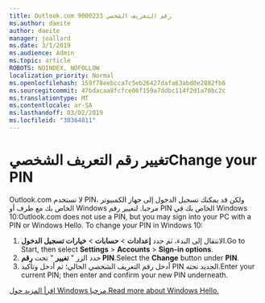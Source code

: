```yaml
---
title: Outlook.com 9000233 رقم التعريف الشخصي
ms.author: daeite
author: daeite
manager: joallard
ms.date: 3/1/2019
ms.audience: Admin
ms.topic: article
ROBOTS: NOINDEX, NOFOLLOW
localization_priority: Normal
ms.openlocfilehash: 159f78eebcca7c5eb26427dafa63abd0e2882fb6
ms.sourcegitcommit: 47bdacaa8fcfce06f159a7ddbc114f2d1a70bc2c
ms.translationtype: MT
ms.contentlocale: ar-SA
ms.lasthandoff: 03/02/2019
ms.locfileid: "30364811"
---
```

# <a name="change-your-pin"></a><span data-ttu-id="25558-102">تغيير رقم التعريف الشخصي</span><span class="sxs-lookup"><span data-stu-id="25558-102">Change your PIN</span></span>

<span data-ttu-id="25558-p101">Outlook.com لا تستخدم PIN، ولكن قد يمكنك تسجيل الدخول إلى جهاز الكمبيوتر الخاص بك مع طرف أو Windows مرحبا. لتغيير رقم PIN الخاص بك في Windows 10:</span><span class="sxs-lookup"><span data-stu-id="25558-p101">Outlook.com does not use a PIN, but you may sign into your PC with a PIN or Windows Hello. To change your PIN in Windows 10:</span></span>

1. <span data-ttu-id="25558-105">الانتقال إلى البدء، ثم حدد **إعدادات** > **حسابات** > **خيارات تسجيل الدخول**.</span><span class="sxs-lookup"><span data-stu-id="25558-105">Go to Start, then select **Settings** > **Accounts** > **Sign-in options**.</span></span>
2. <span data-ttu-id="25558-106">حدد الزر " **تغيير** " تحت **رقم PIN**.</span><span class="sxs-lookup"><span data-stu-id="25558-106">Select the **Change** button under **PIN**.</span></span>
3. <span data-ttu-id="25558-107">أدخل رقم التعريف الشخصي الحالي؛ ثم أدخل وتأكيد PIN الجديد تحته.</span><span class="sxs-lookup"><span data-stu-id="25558-107">Enter your current PIN; then enter and confirm your new PIN underneath.</span></span>

[<span data-ttu-id="25558-108">اقرأ المزيد حول Windows مرحبا.</span><span class="sxs-lookup"><span data-stu-id="25558-108">Read more about Windows Hello.</span></span>](https://support.microsoft.com/help/17215/)